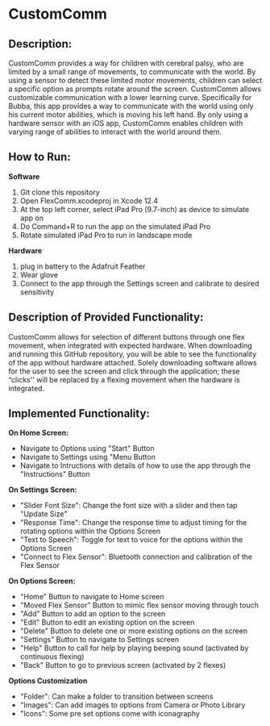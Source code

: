 # CustomComm

## Description:
CustomComm provides a way for children with cerebral palsy, who are limited by a small range of movements, to communicate with the world. By using a sensor to detect these limited motor movements, children can select a specific option as prompts rotate around the screen. CustomComm allows customizable communication with a lower learning curve. Specifically for Bubba, this app provides a way to communicate with the world using only his current motor abilities, which is moving his left hand. By only using a hardware sensor with an iOS app, CustomComm enables children with varying range of abilities to interact with the world around them. 

## How to Run: 
**Software**
1. Git clone this repository
2. Open FlexComm.xcodeproj in Xcode 12.4
3. At the top left corner, select iPad Pro (9.7-inch) as device to simulate app on
4. Do Command+R to run the app on the simulated iPad Pro
5. Rotate simulated iPad Pro to run in landscape mode 

**Hardware**
1. plug in battery to the Adafruit Feather 
2. Wear glove 
3. Connect to the app through the Settings screen and calibrate to desired sensitivity

## Description  of Provided Functionality: 
CustomComm allows for selection of different buttons through one flex movement, when integrated with expected hardware. When downloading and running this GitHub repository, you will be able to see the functionality of the app without hardware attached.   Solely downloading software allows for the user to see the screen and click through the application; these “clicks'' will be replaced by a flexing movement when the hardware is integrated. 

## Implemented Functionality: 
**On Home Screen:**
- Navigate to Options using "Start" Button 
- Navigate to Settings using "Menu Button 
- Navigate to Intructions with details of how to use the app through the "Instructions" Button

**On Settings Screen:**
- "Slider Font Size": Change the font size with a slider and then tap "Update Size"
- "Response Time": Change the response time to adjust timing for the rotating options within the Options Screen
- "Text to Speech": Toggle for text to voice for the options within the Options Screen
- "Connect to Flex Sensor": Bluetooth connection and calibration of the Flex Sensor

**On Options Screen:**
- "Home" Button to navigate to Home screen
- "Moved Flex Sensor" Button to mimic flex sensor moving through touch
- "Add" Button to add an option to the screen
- "Edit" Button to edit an existing option on the screen 
- "Delete" Button to delete one or more existing options on the screen 
- "Settings" Button to navigate to Settings screen 
- "Help" Button to call for help by playing beeping sound (activated by continuous flexing)
- "Back" Button to go to previous screen (activated by 2 flexes)

**Options Customization**
- "Folder": Can make a folder to transition between screens
- "Images": Can add images to options from Camera or Photo Library
- "Icons": Some pre set options come with iconagraphy

